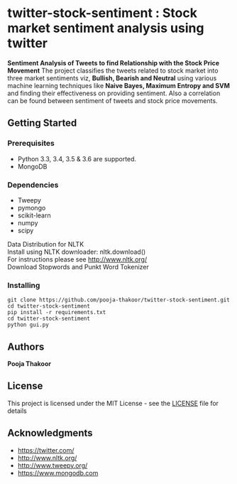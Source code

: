 # twitter-stock-sentiment : Stock market sentiment analysis using twitter

**Sentiment Analysis of Tweets to find Relationship with the Stock Price Movement**
The project classifies the tweets related to stock market into three market
sentiments viz, **Bullish, Bearish and Neutral** using various machine learning techniques like **Naive
Bayes, Maximum Entropy and SVM** and finding their effectiveness on providing sentiment. Also a
correlation can be found between sentiment of tweets and stock price movements.

## Getting Started


### Prerequisites

* Python 3.3, 3.4, 3.5 & 3.6 are supported.
* MongoDB

### Dependencies

* Tweepy
* pymongo
* scikit-learn
* numpy
* scipy

Data Distribution for NLTK<br />
Install using NLTK downloader: nltk.download()<br />
For instructions please see http://www.nltk.org/<br />
Download Stopwords and Punkt Word Tokenizer

### Installing

    git clone https://github.com/pooja-thakoor/twitter-stock-sentiment.git
    cd twitter-stock-sentiment
    pip install -r requirements.txt
    cd twitter-stock-sentiment
    python gui.py

## Authors

**Pooja Thakoor** 

## License

This project is licensed under the MIT License - see the [LICENSE](LICENSE) file for details

## Acknowledgments

* https://twitter.com/
* http://www.nltk.org/
* http://www.tweepy.org/
* https://www.mongodb.com
